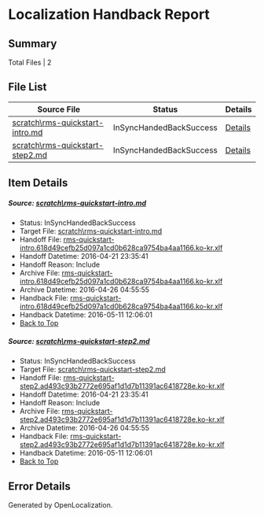 # <a name='report-top'></a> Localization Handback Report

## Summary
 Total Files | 2

## File List
 Source File | Status | Details 
 ----------- | ------ | ------- 
 [scratch\rms-quickstart-intro.md](https://github.com/Microsoft/Azure-RMSDocs-pr/blob/27660fc7a954a18d7ef7b9144dd5445d3c3a9d87/scratch/rms-quickstart-intro.md) | InSyncHandedBackSuccess | [Details](#598baef06cbffb2537db9e7d7ca63ccc88e72180420)
 [scratch\rms-quickstart-step2.md](https://github.com/Microsoft/Azure-RMSDocs-pr/blob/27660fc7a954a18d7ef7b9144dd5445d3c3a9d87/scratch/rms-quickstart-step2.md) | InSyncHandedBackSuccess | [Details](#ba8040f85dd2c4566f01051bf1b797d4fbb7de47422)

## Item Details
##### <a name='598baef06cbffb2537db9e7d7ca63ccc88e72180420'></a> Source: [scratch\rms-quickstart-intro.md](https://github.com/Microsoft/Azure-RMSDocs-pr/blob/27660fc7a954a18d7ef7b9144dd5445d3c3a9d87/scratch/rms-quickstart-intro.md)
* Status: InSyncHandedBackSuccess
* Target File: [scratch\rms-quickstart-intro.md](https://github.com/Microsoft/Azure-RMSDocs-pr.ko-kr/blob/3237b69f1190fde3961a61832c54e7da9edd680c/scratch/rms-quickstart-intro.md)
* Handoff File: [rms-quickstart-intro.618d49cefb25d097a1cd0b628ca9754ba4aa1166.ko-kr.xlf](https://github.com/Microsoft/EM.handoff/blob/03670430b92709bdff143610e045bed9cb3b1654/ol-handoff/Microsoft/Azure-RMSDocs-pr.ko-kr/master/rms-quickstart-intro.618d49cefb25d097a1cd0b628ca9754ba4aa1166.ko-kr.xlf)
* Handoff Datetime: 2016-04-21 23:35:41
* Handoff Reason: Include
* Archive File: [rms-quickstart-intro.618d49cefb25d097a1cd0b628ca9754ba4aa1166.ko-kr.xlf](https://github.com/Microsoft/EM.handoff/blob/df68ae4131178f0ff71609748e33497e8b17901a/ol-handoff/Microsoft/Azure-RMSDocs-pr.ko-kr/master/archive/rms-quickstart-intro.618d49cefb25d097a1cd0b628ca9754ba4aa1166.ko-kr.xlf)
* Archive Datetime: 2016-04-26 04:55:55
* Handback File: [rms-quickstart-intro.618d49cefb25d097a1cd0b628ca9754ba4aa1166.ko-kr.xlf](https://github.com/Microsoft/EM.handback/blob/708d8f6afee8b8e07a280b5e1e9780296feb3336/ol-handback/Microsoft/Azure-RMSDocs-pr.ko-kr/master/rms-quickstart-intro.618d49cefb25d097a1cd0b628ca9754ba4aa1166.ko-kr.xlf)
* Handback Datetime: 2016-05-11 12:06:01
* [Back to Top](#report-top)

##### <a name='ba8040f85dd2c4566f01051bf1b797d4fbb7de47422'></a> Source: [scratch\rms-quickstart-step2.md](https://github.com/Microsoft/Azure-RMSDocs-pr/blob/27660fc7a954a18d7ef7b9144dd5445d3c3a9d87/scratch/rms-quickstart-step2.md)
* Status: InSyncHandedBackSuccess
* Target File: [scratch\rms-quickstart-step2.md](https://github.com/Microsoft/Azure-RMSDocs-pr.ko-kr/blob/3237b69f1190fde3961a61832c54e7da9edd680c/scratch/rms-quickstart-step2.md)
* Handoff File: [rms-quickstart-step2.ad493c93b2772e695af1d1d7b11391ac6418728e.ko-kr.xlf](https://github.com/Microsoft/EM.handoff/blob/03670430b92709bdff143610e045bed9cb3b1654/ol-handoff/Microsoft/Azure-RMSDocs-pr.ko-kr/master/rms-quickstart-step2.ad493c93b2772e695af1d1d7b11391ac6418728e.ko-kr.xlf)
* Handoff Datetime: 2016-04-21 23:35:41
* Handoff Reason: Include
* Archive File: [rms-quickstart-step2.ad493c93b2772e695af1d1d7b11391ac6418728e.ko-kr.xlf](https://github.com/Microsoft/EM.handoff/blob/df68ae4131178f0ff71609748e33497e8b17901a/ol-handoff/Microsoft/Azure-RMSDocs-pr.ko-kr/master/archive/rms-quickstart-step2.ad493c93b2772e695af1d1d7b11391ac6418728e.ko-kr.xlf)
* Archive Datetime: 2016-04-26 04:55:55
* Handback File: [rms-quickstart-step2.ad493c93b2772e695af1d1d7b11391ac6418728e.ko-kr.xlf](https://github.com/Microsoft/EM.handback/blob/708d8f6afee8b8e07a280b5e1e9780296feb3336/ol-handback/Microsoft/Azure-RMSDocs-pr.ko-kr/master/rms-quickstart-step2.ad493c93b2772e695af1d1d7b11391ac6418728e.ko-kr.xlf)
* Handback Datetime: 2016-05-11 12:06:01
* [Back to Top](#report-top)


## Error Details

Generated by OpenLocalization.

